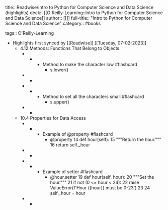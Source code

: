 title:: Readwise/Intro to Python for Computer Science and Data Science (highlights)
deck:: [[O'Reilly-Learning::Intro to Python for Computer Science and Data Science]]
author:: [[]]
full-title:: "Intro to Python for Computer Science and Data Science"
category:: #books

tags:: O'Reilly-Learning

- Highlights first synced by [[Readwise]] [[Tuesday, 07-02-2023]]
	- 4.12 Methods: Functions That Belong to Objects
		- -
			- Method to make the character low #flashcard
				- s.lower()
		- -
		- -
			- Method to set all the characters small #flashcard
				- s.upper()
		- -
	- 10.4 Properties for Data Access
		- -
			- Example of @property #flashcard
				- @property
				  14 def hour(self):
				  15     """Return the hour."""
				  16     return self._hour
		- -
		- -
			- Example of setter #flashcard
				- @hour.setter
				  19 def hour(self, hour):
				  20     """Set the hour."""
				  21     if not (0 <= hour < 24):
				  22         raise ValueError(f'Hour ({hour}) must be 0-23')
				  23
				  24     self._hour = hour
		- -